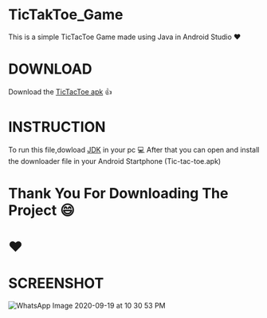 # TicTakToe_Game
 
 This is a simple TicTacToe Game made using Java in Android Studio :hearts:
 
 # DOWNLOAD
 
 Download the [TicTacToe apk](https://github.com/Hritesh007/TicTacToe_Game/raw/master/app/app-debug.apk)  :+1:
 
 # INSTRUCTION
 
 To run this file,dowload [JDK](https://www.oracle.com/technetwork/java/javase/downloads/jdk11-downloads-5066655.html) in your pc :computer:
 After that you can open and install the downloader file in your Android Startphone (Tic-tac-toe.apk)
 
 # Thank You For Downloading The Project :smile:
 
 # :hearts:
 
 # SCREENSHOT
 ![WhatsApp Image 2020-09-19 at 10 30 53 PM](https://user-images.githubusercontent.com/41838155/93672356-dfe53d80-fac7-11ea-83eb-13a21c1ea762.jpeg)
 


